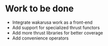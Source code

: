 Work to be done
==

- Integrate wakarusa work as a front-end
- Add support for specialized thrust functors
- Add more thrust libraries for better coverage
- Add convenience operators
